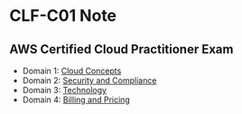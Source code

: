 # CLF-C01 Note

## AWS Certified Cloud Practitioner Exam

- Domain 1: [Cloud Concepts](https://github.com/MUOliver1026/CLF-C01/blob/main/Cloud_Concepts.md)
- Domain 2: [Security and Compliance](https://github.com/MUOliver1026/CLF-C01/blob/main/Security.md)
- Domain 3: [Technology](https://github.com/MUOliver1026/CLF-C01/blob/main/Technology.md)
- Domain 4: [Billing and Pricing](https://github.com/MUOliver1026/CLF-C01/blob/main/Billing&Pricing.md)

